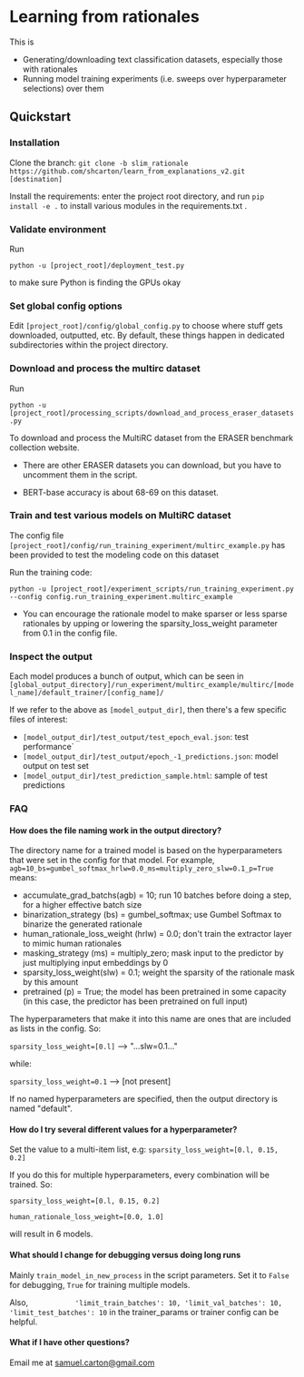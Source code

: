 # Learning from rationales

This is 
 * Generating/downloading text classification datasets, especially those with rationales
 * Running model training experiments (i.e. sweeps over hyperparameter selections) over them
 

## Quickstart

### Installation

Clone the branch:
`git clone -b slim_rationale https://github.com/shcarton/learn_from_explanations_v2.git [destination]`
 
Install the requirements: enter the project root directory, and run `pip install -e .` to install various modules in the requirements.txt .

### Validate environment

Run 

`python -u [project_root]/deployment_test.py` 

to make sure Python is finding the GPUs okay

### Set global config options

Edit `[project_root]/config/global_config.py` to choose where stuff gets downloaded, outputted, etc. By default, these things happen in dedicated subdirectories within the project directory. 

### Download and process the multirc dataset

Run 

`python -u [project_root]/processing_scripts/download_and_process_eraser_datasets.py`

To download and process the MultiRC dataset from the ERASER benchmark collection website. 

* There are other ERASER datasets you can download, but you have to uncomment them in the script. 

* BERT-base accuracy is about 68-69 on this dataset. 

### Train and test various models on MultiRC dataset

The config file `[project_root]/config/run_training_experiment/multirc_example.py` has been provided to test the modeling code on this dataset

Run the training code:

`python -u [project_root]/experiment_scripts/run_training_experiment.py --config config.run_training_experiment.multirc_example`


* You can encourage the rationale model to make sparser or less sparse rationales by upping or lowering the sparsity_loss_weight parameter from 0.1 in the config file. 


### Inspect the output

Each model produces a bunch of output, which can be seen in `[global_output_directory]/run_experiment/multirc_example/multirc/[model_name]/default_trainer/[config_name]/`

If we refer to the above as `[model_output_dir]`, then there's a few specific files of interest:
 * `[model_output_dir]/test_output/test_epoch_eval.json`: test performance`
 * `[model_output_dir]/test_output/epoch_-1_predictions.json`: model output on test set
 * `[model_output_dir]/test_prediction_sample.html`: sample of test predictions
 
 
 ### FAQ
 #### How does the file naming work in the output directory?
  
  The directory name for a trained model is based on the hyperparameters that were set in the config for that model. For example, `agb=10_bs=gumbel_softmax_hrlw=0.0_ms=multiply_zero_slw=0.1_p=True` means:
   
   * accumulate_grad_batchs(agb) = 10; run 10 batches before doing a step, for a higher effective batch size
   * binarization_strategy (bs) = gumbel_softmax; use Gumbel Softmax to binarize the generated rationale
   * human_rationale_loss_weight (hrlw) = 0.0; don't train the extractor layer to mimic human rationales
   * masking_strategy (ms) = multiply_zero; mask input to the predictor by just multiplying input embeddings by 0
   * sparsity_loss_weight(slw) = 0.1; weight the sparsity of the rationale mask by this amount
   * pretrained (p) = True; the model has been pretrained in some capacity (in this case, the predictor has been pretrained on full input)
   
 The hyperparameters that make it into this name are ones that are included as lists in the config. So:
 
 `sparsity_loss_weight=[0.l]` --> "...slw=0.1..."
 
 while:
 
 `sparsity_loss_weight=0.1` --> [not present]
 
 If no named hyperparameters are specified, then the output directory is named "default". 
 
 #### How do I try several different values for a hyperparameter?
 
 Set the value to a multi-item list, e.g: 
  `sparsity_loss_weight=[0.l, 0.15, 0.2]` 
  
  If you do this for multiple hyperparameters, every combination will be trained. So:
  
   `sparsity_loss_weight=[0.l, 0.15, 0.2]` 
   
`human_rationale_loss_weight=[0.0, 1.0]` 

will result in 6 models. 

#### What should I change for debugging versus doing long runs

Mainly `train_model_in_new_process` in the script parameters. Set it to `False` for debugging, `True` for training multiple models. 

Also, 
`			
'limit_train_batches': 10,
'limit_val_batches': 10,
'limit_test_batches': 10
`
in the trainer_params or trainer config can be helpful. 

#### What if I have other questions?

Email me at samuel.carton@gmail.com


